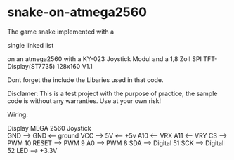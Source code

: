 # snake-on-atmega2560
The game snake implemented with a 

single linked list 

on an 
   atmega2560 with a 
   KY-023 Joystick Modul and a 
   1,8 Zoll SPI TFT-Display(ST7735) 128x160 V1.1


Dont forget the include the Libaries used in that code.


Disclamer:
This is a test project with the purpose of practice, the sample code is without any warranties. Use at your own risk!


Wiring: 

Display                             MEGA 2560                                       Joystick      
GND         -->                      GND                        <--                   ground
VCC         -->                      5V                         <--                   +5v
                                     A10                        <--                   VRX
                                     A11                        <--                   VRY
CS         -->                       PWM 10
RESET      -->                       PWM 9
A0         -->                       PWM 8
SDA        -->                      Digital 51
SCK        -->                      Digital 52
LED        -->                      +3.3V
